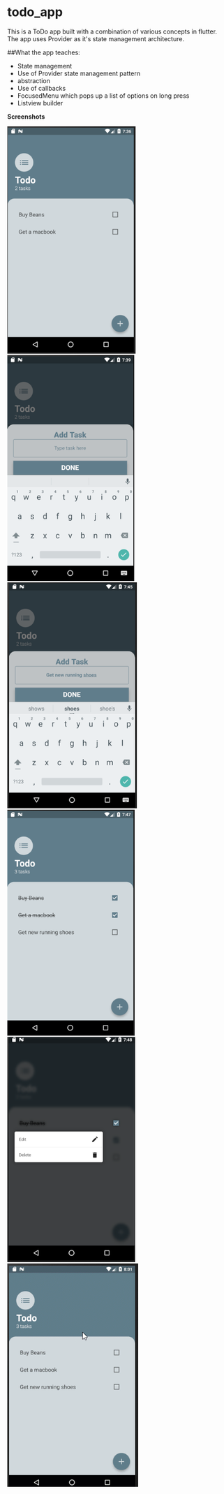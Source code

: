 # todo_app

This is a ToDo app built with a combination of various concepts in flutter. The app uses Provider as it's state management architecture.

##What the app teaches:

- State management
- Use of Provider state management pattern
- abstraction
- Use of callbacks
- FocusedMenu which pops up a list of options on long press
- Listview builder

**Screenshots**

![alt first screen](todo_app_screen_1.png)
![alt second screen](todo_app_screen_2.png)
![alt third screen](todo_app_screen_3.png)
![alt fourth screen](todo_app_screen_4.png)
![alt fifth screen](todo_app_screen_5.png)
![alt quick recording](todo_gif.gif)